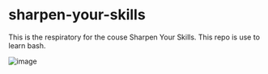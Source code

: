 # sharpen-your-skills


This is the respiratory for the couse Sharpen Your Skills. This repo is use to learn bash.


![image](https://github.com/Laurax491/sharpen-your-skills/assets/64221671/47e9e30e-463a-4f62-a8fa-0b3cf43648a5)
